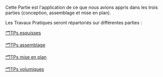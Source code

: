 Cette Partie est l'application de ce que nous avions appris dans les trois  parties (conception, assemblage et mise en plan).

Les Travaux Pratiques seront répartoriés sur différentes parties :

[🗂️TPs esquisses](TPs_esquisses.md) 

[🗂️TPs assemblage](TPs_assemblage.md)

[🗂️TPs mise en plan](TPs_mise_en_plan.md)

[🗂️TPs volumiques](TPs_volumiques.md)




